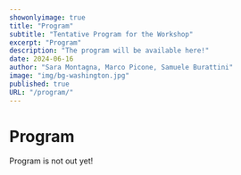 ```yaml
---
showonlyimage: true
title: "Program"
subtitle: "Tentative Program for the Workshop"
excerpt: "Program"
description: "The program will be available here!"
date: 2024-06-16
author: "Sara Montagna, Marco Picone, Samuele Burattini"
image: "img/bg-washington.jpg"
published: true
URL: "/program/"
---
```


# Program

Program is not out yet!

<!-- ## Monday March 11th, 2025

- **8:00 - 8:30**: Registration
- **8:45 - 9:00**: Welcome to DIGITA
- **9:00 - 10:00** Session 1
    - **9:00**: *Development and Validation of a Proximity-based Wearable Computing Testbed for CoWS*; Qimeng Li, Fabrizio Mangione, Francesco Porreca, Raffaele Gravina and Giancarlo Fortino
    - **9.30** *Towards Operator Digital Twins in Industry 5.0: Design Strategies & Experimental Evaluation*; Marco Picone, Riccardo Morandi, Valeria Villani, Marcello Pietri and Luca Bedogni
- **10:00 - 10:30**: Coffee break
- **10:30 - 11:30**: Session 2
    - **10.30**: *A Digital Twins approach for Oncologic Pharmaceutical Supply Chain*; Samuele Burattini, Sara Montagna, Nicola Gentili, Francesca Galardi and Roberto Vespignani, Paolo Zanatto, Angelo Croatti, Alessandro Ricci
    - **11.00**: *Representation of ML models to enhance simulation capabilities within DTs in personalized healthcare*; Alberto Marfoglia, Filippo Nardini, Sabato Mellone, Antonella Carbonaro
- **11:30 - 12:30**: **Keynote** in conjunction with the 3rd International Workshop on Telemedicine and e-Health Evolution in the New Era of Social Distancing -- *E-Health and Artificial Intelligence. The new paradigm of Medicine 4.0*; Prof. Eros Pasero, Politecnico di Torino (Italy), Distinguished Lecturer of the IEEE I&M Society -->
